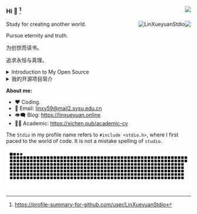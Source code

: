 ### Hi 👋  [^2]<img align="right" src="https://profile-counter.glitch.me/LinXueyuanStdio/count.svg" />
<img align="right" src="https://github-readme-stats.vercel.app/api?username=LinXueyuanStdio&show_icons=true&icon_color=805AD5&text_color=718096&bg_color=ffffff&hide_title=true&count_private=true" />

<p><img align="right" src="https://github-readme-streak-stats.herokuapp.com/?user=LinXueyuanStdio" alt="LinXueyuanStdio" /></p>

Study for creating another world.

Pursue eternity and truth.

为创世而读书。

追求永恒与真理。

<details>
<summary>Introduction to My Open Source</summary>

1. Math Formula OCR Series
  - [LaTeX_OCR](https://github.com/LinXueyuanStdio/LaTeX_OCR)
  - [LaTeX_OCR_PRO](https://github.com/LinXueyuanStdio/LaTeX_OCR_PRO)
  - [Data-for-LaTeX_OCR](https://github.com/LinXueyuanStdio/Data-for-LaTeX_OCR)

2. Android Architecture Series
  - [lifecycle-component](https://github.com/LinXueyuanStdio/lifecycle-component)
  - [DragBoardView](https://github.com/LinXueyuanStdio/DragBoardView)

3. AI Series
  - [PythonDataMining](https://github.com/LinXueyuanStdio/PythonDataMining)
  - [scRNN-seq](https://github.com/LinXueyuanStdio/scRNN-seq)
  - [Protease-target-prediction](https://github.com/LinXueyuanStdio/Protease-target-prediction)
  - [Silly-AI-learns-to-paint](https://github.com/LinXueyuanStdio/Silly-AI-learns-to-paint)

4. Android Project: TimeCat Series
  - [timecat](https://github.com/LinXueyuanStdio/timecat)
  - [TimeCatPluginManager](https://github.com/LinXueyuanStdio/TimeCatPluginManager)
  - [TimeCatShadow](https://github.com/LinXueyuanStdio/TimeCatShadow)
  - [TimeCatPlugin](https://github.com/LinXueyuanStdio/TimeCatPlugin)
  - [TimeCatPPA](https://github.com/LinXueyuanStdio/TimeCatPPA)
  - [module-book-reader](https://github.com/LinXueyuanStdio/module-book-reader)

</details>


<details>
<summary>我的开源项目简介</summary>
  
1.
  | 数学公式识别系列                                                            |        |
  | :-------------------------------------------------------------------------- | :----- |
  | [LaTeX_OCR](https://github.com/LinXueyuanStdio/LaTeX_OCR)                   | 第一版 |
  | [LaTeX_OCR_PRO](https://github.com/LinXueyuanStdio/LaTeX_OCR_PRO)           | 进阶版 |
  | [Data-for-LaTeX_OCR](https://github.com/LinXueyuanStdio/Data-for-LaTeX_OCR) | 数据   |

2.
  | Android 系列                                                                  |                    |
  | :---------------------------------------------------------------------------- | :----------------- |
  | [lifecycle-component](https://github.com/LinXueyuanStdio/lifecycle-component) | 一个组件化架构规范  |
  | [DragBoardView](https://github.com/LinXueyuanStdio/DragBoardView)             | Android 组件:看板  |
  | [MLang](https://github.com/LinXueyuanStdio/MLang)                             | Android 组件:国际化 |
  
3.
  | 人工智能系列                                                                                                  |                                        |
  | :----------------------------------------------------------------------------------------------------------- | :-------------------------------------- |
  | [PyTorch-DDPM](https://github.com/LinXueyuanStdio/PyTorch-DDPM)                                             | 500 行代码实现降噪扩散模型 DDPM，干净无依赖 |
  | [oh-my-words](https://github.com/LinXueyuanStdio/oh-my-words)                                               |  用 AI 计算当前最优的单词批用于记忆         |
  | [chatgpt-review-rebuttal-extension](https://github.com/LinXueyuanStdio/chatgpt-review-rebuttal-extension)   | 利用 ChatGPT 生成审稿意见和回复的浏览器插件 |
  | [PythonDataMining](https://github.com/LinXueyuanStdio/PythonDataMining)                                     | 数据挖掘笔记                              |
  | [scRNN-seq](https://github.com/LinXueyuanStdio/scRNN-seq)                                                   | RNN序列预测                               |
  | [Protease-target-prediction](https://github.com/LinXueyuanStdio/Protease-target-prediction)                 | 蛋白质靶标预测                            |
  | [Silly-AI-learns-to-paint](https://github.com/LinXueyuanStdio/Silly-AI-learns-to-paint)                     | 学画画的AI                                |

5.

  | 个人项目：时光猫                                                                                                | 持续维护 6 年 +                        |                                                                                         |                                   |
  | :-------------------------------------------------------------------------------------------------------------- | :------------------------------------- | :-------------------------------------------------------------------------------------- | :-------------------------------- |
  | [timecat](https://github.com/LinXueyuanStdio/timecat)                                                           | 时光猫本体                             | [mempool](https://github.com/LinXueyuanStdio/mempool)                                   | 时光猫宿主壳，打包                |
  | [TimeCatPluginManager](https://github.com/LinXueyuanStdio/TimeCatPluginManager)                                 | 插件管理器                             | [TimeCatModule-Record](https://github.com/LinXueyuanStdio/TimeCatModule-Record)         | 时光猫组件 记录、提醒、习惯、目标 |
  | [TimeCatShadow](https://github.com/LinXueyuanStdio/TimeCatShadow)                                               | 插件框架                               | [TimeCatModule-Plugin](https://github.com/LinXueyuanStdio/TimeCatModule-Plugin)         | 时光猫组件 插件宿主               |
  | [TimeCatPlugin](https://github.com/LinXueyuanStdio/TimeCatPlugin)                                               | 插件仓库                               | [TimeCatModule-Git](https://github.com/LinXueyuanStdio/TimeCatModule-Git)               | 时光猫组件 git                    |
  | [TimeCatPlugin-module-color-reference](https://github.com/LinXueyuanStdio/TimeCatPlugin-module-color-reference) | 时光猫插件 颜色参考                   | [TimeCatModule-Map](https://github.com/LinXueyuanStdio/TimeCatModule-Map)               | 时光猫组件 地图                   |
  | [TimeCatPlugin-PictureBed-Github](https://github.com/LinXueyuanStdio/TimeCatPlugin-PictureBed-Github)           | 时光猫插件 github 图床插件             | [TimeCatModule-MPaaS](https://github.com/LinXueyuanStdio/TimeCatModule-MPaaS)           | 时光猫组件 MPaaS小程序            |
  | [TimeCatPlugin-Org](https://github.com/LinXueyuanStdio/TimeCatPlugin-Org)                                       | 时光猫插件 org                         | [TimeCatModule-BookReader](https://github.com/LinXueyuanStdio/TimeCatModule-BookReader) | 时光猫组件 小说阅读器             |
  | [TimeCatPlugin-ColorReference](https://github.com/LinXueyuanStdio/TimeCatPlugin-ColorReference)                 | 时光猫插件 颜色参考                    | [TimeCatModule-TimeTable](https://github.com/LinXueyuanStdio/TimeCatModule-TimeTable)   | 时光猫组件 时间表                 |
  | [TimeCatPlugin-PluginManager](https://github.com/LinXueyuanStdio/TimeCatPlugin-PluginManager)                   | 时光猫插件 插件管理，插件上传          | [TimeCatModule-AVG](https://github.com/LinXueyuanStdio/TimeCatModule-AVG)               | 时光猫组件 视觉小说引擎           |
  | [TimeCatPlugin-Read](https://github.com/LinXueyuanStdio/TimeCatPlugin-Read)                                     | 时光猫插件 读书                        | [TimeCatModule-File](https://github.com/LinXueyuanStdio/TimeCatModule-File)             | 时光猫组件 文件系统框架           |
  | [TimeCatPlugin-module-data](https://github.com/LinXueyuanStdio/TimeCatPlugin-module-data)                       | 时光猫插件：数据控制中心               | [TimeCatModule-About](https://github.com/LinXueyuanStdio/TimeCatModule-About)           | 时光猫组件 关于 欢迎              |
  | [TimeCatPluginTemplate](https://github.com/LinXueyuanStdio/TimeCatPluginTemplate)                               | 时光猫插件仓库模板                     | [TimeCatModule-Browser](https://github.com/LinXueyuanStdio/TimeCatModule-Browser)       | 时光猫组件 浏览器                 |
  | [TimeCatRepoTemplate](https://github.com/LinXueyuanStdio/TimeCatRepoTemplate)                                   | 时光猫仓库模板                         | [TimeCatModuleDebug](https://github.com/LinXueyuanStdio/TimeCatModuleDebug)             | 时光猫组件 打点上报、bugly        |
  | [TimeCatAppTemplate](https://github.com/LinXueyuanStdio/TimeCatAppTemplate)                                     | 时光猫app模板（组件变插件）            | [TimeCatModuleOnline](https://github.com/LinXueyuanStdio/TimeCatModuleOnline)           | 时光猫组件 在线服务               |
  | [TimeCatModuleTemplate](https://github.com/LinXueyuanStdio/TimeCatModuleTemplate)                               | 时光猫业务组件模板                     | [TimeCatMedia](https://github.com/LinXueyuanStdio/TimeCatMedia)                         | 时光猫媒体                        |
  | [TimeCatPPA](https://github.com/LinXueyuanStdio/TimeCatPPA)                                                     | Android 命令行软件包源托管仓库         | [TimeCatResource](https://github.com/LinXueyuanStdio/TimeCatResource)                   | 时光猫公共资源                    |
  | [TimeCatMaven](https://github.com/LinXueyuanStdio/TimeCatMaven)                                                 | 组件 Maven ARR 托管仓库                | [TimeCatThird](https://github.com/LinXueyuanStdio/TimeCatThird)                         | 时光猫第三方库兼容层              |
  | [TimeCatGradle](https://github.com/LinXueyuanStdio/TimeCatGradle)                                               | 时光猫的 gradle 构建脚本，统一配置     | [TimeCatDatabase](https://github.com/LinXueyuanStdio/TimeCatDatabase)                   | 时光猫数据库                      |
  | [TimeCatTrash](https://github.com/LinXueyuanStdio/TimeCatTrash)                                                 | 时光猫的垃圾桶                         | [TimeCatIdentity](https://github.com/LinXueyuanStdio/TimeCatIdentity)                   | 时光猫一致性                      |
  | [TimeCatRule](https://github.com/LinXueyuanStdio/TimeCatRule)                                                   | 时光猫项目规范                         | [TimeCatElement](https://github.com/LinXueyuanStdio/TimeCatElement)                     | 时光猫元素                        |
  | [TimeCatOSS](https://github.com/LinXueyuanStdio/TimeCatOSS)                                                     | 时光猫对象存储                         | [TimeCatComponents](https://github.com/LinXueyuanStdio/TimeCatComponents)               | 时光猫组件库                      |
  | [TimeCatAsset](https://github.com/LinXueyuanStdio/TimeCatAsset)                                                 | 时光猫静态资源，包括图片、视频、音频等 | [TimeCatLayout](https://github.com/LinXueyuanStdio/TimeCatLayout)                       | 时光猫布局                        |
  | [TimeCatSkin](https://github.com/LinXueyuanStdio/TimeCatSkin)                                                   | 时光猫皮肤托管仓库                     | [TimeCatPage](https://github.com/LinXueyuanStdio/TimeCatPage)                           | 时光猫页面                        |
  | [TimeCat-Vue](https://github.com/LinXueyuanStdio/TimeCat-Vue)                                                   | 时光猫前端                             | [TimeCatShowin](https://github.com/LinXueyuanStdio/TimeCatShowin)                       | 时光猫显示                        |
  | [TimeCatEngine](https://github.com/LinXueyuanStdio/TimeCatEngine)                                               | 时光猫云引擎                           | [TimeCatMiddle](https://github.com/LinXueyuanStdio/TimeCatMiddle)                       | 时光猫业务中间层                  |
  
  
</details>

**About me:**

- ❤️ Coding.
- 💬 Email: linxy59@mail2.sysu.edu.cn
- 👁‍🗨 Blog: https://linxueyuan.online
- 🧑‍🎓 Academic: https://xichen.pub/academic-cv

The `Stdio` in my profile name refers to `#include <stdio.h>`, where I first paced to the world of code. It is not a mistake spelling of `studio`.

<!-- 
我的知识图谱论文+代码
  
  | 论文                                                          | 代码                                            | 会议/期刊 | 状态 | 任务 | 简介 |
  | :----------------------------------------------------------- | :----------------------------------------------- | :-----: | :-----: | :------ |:------ |
  | [TFLEX_thesis](https://github.com/LinXueyuanStdio/TFLEX_thsis) | [TFLEX](https://github.com/LinXueyuanStdio/TFLEX) | AAAI2023 | peer review | 时序知识图谱复杂逻辑推理 | 提出新任务：时序知识图谱上的复杂逻辑推理。推广FLEX到时序知识图谱上，能够处理包括 Before, After, Between 等的时序逻辑。 |
  | [FLEX_thesis](https://github.com/LinXueyuanStdio/FLEX_thsis) | [FLEX](https://github.com/LinXueyuanStdio/FLEX) | NIPS2022 | peer review | 知识图谱复杂逻辑推理 | Feature-Logic 嵌入框架，可以处理所有一阶逻辑，支持任意特征空间 |
  | [QubitE_thesis](https://github.com/LinXueyuanStdio/QubitE_thsis) | [QubitE](https://github.com/LinXueyuanStdio/QubitE) | Findings of NAACL2022 | accepted | 知识图谱补全 | 实体嵌入为量子位，关系嵌入为量子门，通过量子计算进行补全 |
  | [EchoEA_thesis](https://github.com/LinXueyuanStdio/EchoEA_thsis) | [EchoEA](https://github.com/LinXueyuanStdio/EchoEA) | TASLP | peer review | 知识图谱对齐 | Echo 网络，通过信息在实体和关系之间的回响，增强实体表示进行对齐 |
 -->
![Game[^1]](github-user-contribution.svg)

[^1]: _generated with [Platane/snk](https://github.com/Platane/snk)_

[^2]: <a href="https://profile-summary-for-github.com/user/LinXueyuanStdio">https://profile-summary-for-github.com/user/LinXueyuanStdio</a>
